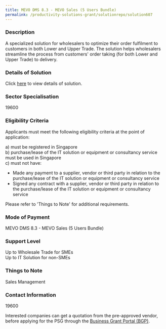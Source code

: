 ```yaml
---
title: MEVO DMS 8.3 - MEVO Sales (5 Users Bundle)
permalink: /productivity-solutions-grant/solutionrepo/solution607
---
```


### Description

A specialized solution for wholesalers to optimize their order fulfilment to customers in both Lower and Upper Trade. The solution helps wholesalers streamline the process from customers' order taking (for both Lower and Upper Trade) to delivery.

### Details of Solution

Click <a href='MEVO Pte Ltd' target='_blank' rel='noopener'>here</a> to view details of solution.

### Sector Specialisation

 19600 

### Eligibility Criteria

Applicants must meet the following eligibility criteria at the point of application:

a) must be registered in Singapore <br>
b) purchase/lease of the IT solution or equipment or consultancy service must be used in Singapore <br>
c) must not have:
- Made any payment to a supplier, vendor or third party in relation to the purchase/lease of the IT solution or equipment or consultancy service
- Signed any contract with a supplier, vendor or third party in relation to the purchase/lease of the IT solution or equipment or consultancy service

Please refer to 'Things to Note' for additional requirements.

### Mode of Payment
MEVO DMS 8.3 - MEVO Sales (5 Users Bundle)

### Support Level
Up to Wholesale Trade for SMEs <br>
Up to IT Solution for non-SMEs

### Things to Note
Sales Management

### Contact Information
19600

Interested companies can get a quotation from the pre-approved vendor, before applying for the PSG through the <a target='_blank' rel='noopener' href='https://www.businessgrants.gov.sg/'>Business Grant Portal (BGP)</a>.
